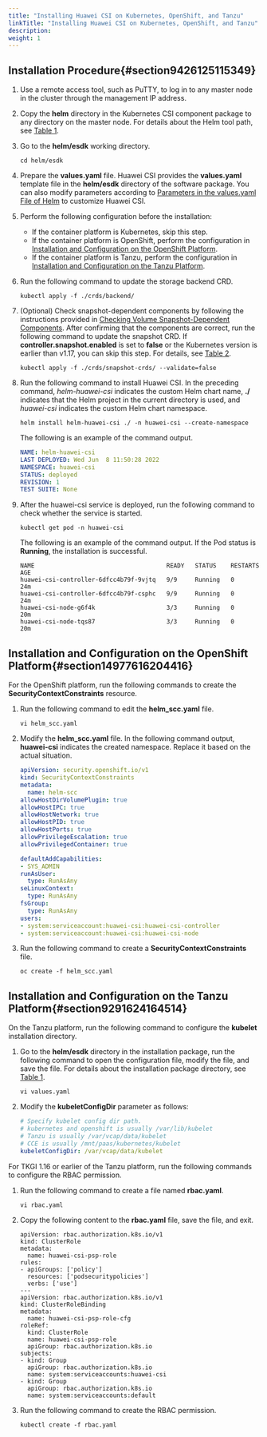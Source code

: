 ```yaml
---
title: "Installing Huawei CSI on Kubernetes, OpenShift, and Tanzu"
linkTitle: "Installing Huawei CSI on Kubernetes, OpenShift, and Tanzu"
description: 
weight: 1
---
```


## Installation Procedure{#section9426125115349}

1.  Use a remote access tool, such as PuTTY, to log in to any master node in the cluster through the management IP address.
2.  Copy the  **helm**  directory in the Kubernetes CSI component package to any directory on the master node. For details about the Helm tool path, see  [Table 1](/docs/installation-and-deployment/installation-preparations/downloading-the-huawei-csi-software-package#en-us_topic_0150885197_table17200162435412).
3.  Go to the  **helm/esdk**  working directory.

    ```
    cd helm/esdk
    ```

4.  Prepare the  **values.yaml**  file. Huawei CSI provides the  **values.yaml**  template file in the  **helm/esdk**  directory of the software package. You can also modify parameters according to  [Parameters in the values.yaml File of Helm](/docs/installation-and-deployment/installing-huawei-csi/installing-huawei-csi-using-helm/parameters-in-the-values-yaml-file-of-helm)  to customize Huawei CSI.
5.  Perform the following configuration before the installation:
    -   If the container platform is Kubernetes, skip this step.
    -   If the container platform is OpenShift, perform the configuration in  [Installation and Configuration on the OpenShift Platform](#section14977616204416).
    -   If the container platform is Tanzu, perform the configuration in  [Installation and Configuration on the Tanzu Platform](#section9291624164514).

6.  Run the following command to update the storage backend CRD.

    ```
    kubectl apply -f ./crds/backend/
    ```

7.  \(Optional\) Check snapshot-dependent components by following the instructions provided in  [Checking Volume Snapshot-Dependent Components](/docs/installation-and-deployment/installation-preparations/checking-volume-snapshot-dependent-components). After confirming that the components are correct, run the following command to update the snapshot CRD. If  **controller.snapshot.enabled**  is set to  **false**  or the Kubernetes version is earlier than v1.17, you can skip this step. For details, see  [Table 2](/docs/installation-and-deployment/installing-huawei-csi/installing-huawei-csi-using-helm/parameters-in-the-values-yaml-file-of-helm#table813124411459).

    ```
    kubectl apply -f ./crds/snapshot-crds/ --validate=false
    ```

8.  Run the following command to install Huawei CSI. In the preceding command,  _helm-huawei-csi_  indicates the custom Helm chart name,  **./**  indicates that the Helm project in the current directory is used, and  _huawei-csi_  indicates the custom Helm chart namespace.

    ```
    helm install helm-huawei-csi ./ -n huawei-csi --create-namespace
    ```

    The following is an example of the command output.

    ```yaml
    NAME: helm-huawei-csi
    LAST DEPLOYED: Wed Jun  8 11:50:28 2022
    NAMESPACE: huawei-csi
    STATUS: deployed
    REVISION: 1
    TEST SUITE: None
    ```

9.  After the huawei-csi service is deployed, run the following command to check whether the service is started.

    ```
    kubectl get pod -n huawei-csi
    ```

    The following is an example of the command output. If the Pod status is  **Running**, the installation is successful.

    ```
    NAME                                     READY   STATUS    RESTARTS   AGE
    huawei-csi-controller-6dfcc4b79f-9vjtq   9/9     Running   0          24m
    huawei-csi-controller-6dfcc4b79f-csphc   9/9     Running   0          24m
    huawei-csi-node-g6f4k                    3/3     Running   0          20m
    huawei-csi-node-tqs87                    3/3     Running   0          20m
    ```

## Installation and Configuration on the OpenShift Platform{#section14977616204416}

For the OpenShift platform, run the following commands to create the  **SecurityContextConstraints**  resource.

1.  Run the following command to edit the  **helm\_scc.yaml**  file.

    ```
    vi helm_scc.yaml
    ```

2.  Modify the  **helm\_scc.yaml**  file. In the following command output,  **huawei-csi**  indicates the created namespace. Replace it based on the actual situation.

    ```yaml
    apiVersion: security.openshift.io/v1
    kind: SecurityContextConstraints
    metadata:
      name: helm-scc
    allowHostDirVolumePlugin: true
    allowHostIPC: true
    allowHostNetwork: true
    allowHostPID: true
    allowHostPorts: true
    allowPrivilegeEscalation: true
    allowPrivilegedContainer: true
    
    defaultAddCapabilities:
    - SYS_ADMIN
    runAsUser:
      type: RunAsAny
    seLinuxContext:
      type: RunAsAny
    fsGroup:
      type: RunAsAny
    users:
    - system:serviceaccount:huawei-csi:huawei-csi-controller
    - system:serviceaccount:huawei-csi:huawei-csi-node
    ```

3.  Run the following command to create a  **SecurityContextConstraints**  file.

    ```
    oc create -f helm_scc.yaml
    ```

## Installation and Configuration on the Tanzu Platform{#section9291624164514}

On the Tanzu platform, run the following command to configure the  **kubelet**  installation directory.

1.  Go to the  **helm/esdk**  directory in the installation package, run the following command to open the configuration file, modify the file, and save the file. For details about the installation package directory, see  [Table 1](/docs/installation-and-deployment/installation-preparations/downloading-the-huawei-csi-software-package#en-us_topic_0150885197_table17200162435412).

    ```
    vi values.yaml
    ```

2.  Modify the  **kubeletConfigDir**  parameter as follows:

    ```yaml
    # Specify kubelet config dir path.
    # kubernetes and openshift is usually /var/lib/kubelet
    # Tanzu is usually /var/vcap/data/kubelet
    # CCE is usually /mnt/paas/kubernetes/kubelet
    kubeletConfigDir: /var/vcap/data/kubelet
    ```

For TKGI 1.16 or earlier of the Tanzu platform, run the following commands to configure the RBAC permission.

1.  Run the following command to create a file named  **rbac.yaml**.

    ```
    vi rbac.yaml
    ```

2.  Copy the following content to the  **rbac.yaml**  file, save the file, and exit.

    ```
    apiVersion: rbac.authorization.k8s.io/v1
    kind: ClusterRole
    metadata:
      name: huawei-csi-psp-role
    rules:
    - apiGroups: ['policy']
      resources: ['podsecuritypolicies']
      verbs: ['use']
    ---
    apiVersion: rbac.authorization.k8s.io/v1
    kind: ClusterRoleBinding
    metadata:
      name: huawei-csi-psp-role-cfg
    roleRef:
      kind: ClusterRole
      name: huawei-csi-psp-role
      apiGroup: rbac.authorization.k8s.io
    subjects:
    - kind: Group
      apiGroup: rbac.authorization.k8s.io
      name: system:serviceaccounts:huawei-csi
    - kind: Group
      apiGroup: rbac.authorization.k8s.io
      name: system:serviceaccounts:default
    ```

3.  Run the following command to create the RBAC permission.

    ```
    kubectl create -f rbac.yaml
    ```

